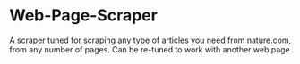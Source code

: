 # Web-Page-Scraper
A scraper tuned for scraping any type of articles you need from nature.com, from any number of pages. Can be re-tuned to work with another web page
